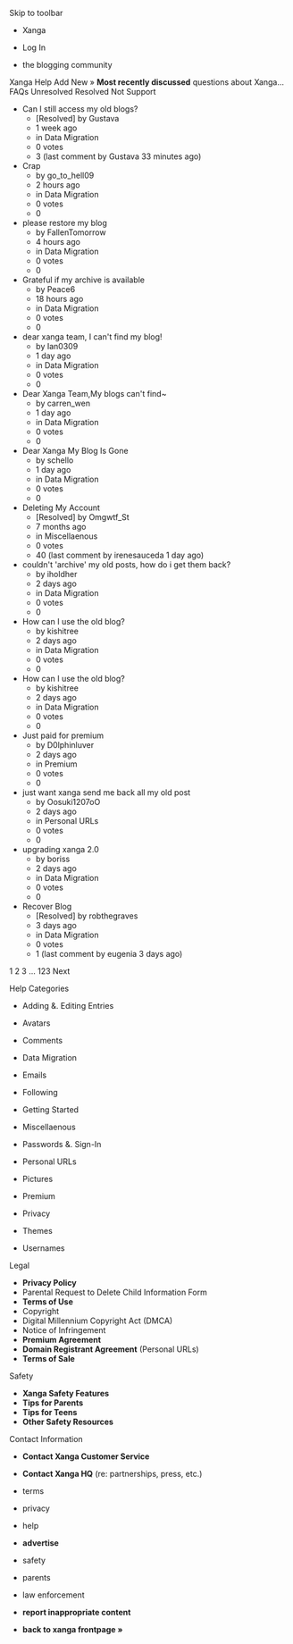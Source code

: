 Skip to toolbar

*   Xanga

*   Log In

*   the blogging community

Xanga Help Add New » **Most recently discussed** questions about Xanga… FAQs Unresolved Resolved Not Support

*   Can I still access my old blogs?
    *   \[Resolved\] by Gustava
    *   1 week ago
    *   in Data Migration
    *   0 votes
    *   3 (last comment by Gustava 33 minutes ago)
*   Crap
    *   by go\_to\_hell09
    *   2 hours ago
    *   in Data Migration
    *   0 votes
    *   0
*   please restore my blog
    *   by FallenTomorrow
    *   4 hours ago
    *   in Data Migration
    *   0 votes
    *   0
*   Grateful if my archive is available
    *   by Peace6
    *   18 hours ago
    *   in Data Migration
    *   0 votes
    *   0
*   dear xanga team, I can't find my blog!
    *   by Ian0309
    *   1 day ago
    *   in Data Migration
    *   0 votes
    *   0
*   Dear Xanga Team,My blogs can't find~
    *   by carren\_wen
    *   1 day ago
    *   in Data Migration
    *   0 votes
    *   0
*   Dear Xanga My Blog Is Gone
    *   by schello
    *   1 day ago
    *   in Data Migration
    *   0 votes
    *   0
*   Deleting My Account
    *   \[Resolved\] by Omgwtf\_St
    *   7 months ago
    *   in Miscellaenous
    *   0 votes
    *   40 (last comment by irenesauceda 1 day ago)
*   couldn't 'archive' my old posts, how do i get them back?
    *   by iholdher
    *   2 days ago
    *   in Data Migration
    *   0 votes
    *   0
*   How can I use the old blog?
    *   by kishitree
    *   2 days ago
    *   in Data Migration
    *   0 votes
    *   0
*   How can I use the old blog?
    *   by kishitree
    *   2 days ago
    *   in Data Migration
    *   0 votes
    *   0
*   Just paid for premium
    *   by D0lphinluver
    *   2 days ago
    *   in Premium
    *   0 votes
    *   0
*   just want xanga send me back all my old post
    *   by Oosuki1207oO
    *   2 days ago
    *   in Personal URLs
    *   0 votes
    *   0
*   upgrading xanga 2.0
    *   by boriss
    *   2 days ago
    *   in Data Migration
    *   0 votes
    *   0
*   Recover Blog
    *   \[Resolved\] by robthegraves
    *   3 days ago
    *   in Data Migration
    *   0 votes
    *   1 (last comment by eugenia 3 days ago)

1 2 3 ... 123 Next

Help Categories

*   Adding &. Editing Entries
*   Avatars
*   Comments
*   Data Migration
*   Emails
*   Following
*   Getting Started
*   Miscellaenous

*   Passwords &. Sign-In
*   Personal URLs
*   Pictures
*   Premium
*   Privacy
*   Themes
*   Usernames

Legal

*   **Privacy Policy**
*   Parental Request to Delete Child Information Form
*   **Terms of Use**
*   Copyright
*   Digital Millennium Copyright Act (DMCA)
*   Notice of Infringement
*   **Premium Agreement**
*   **Domain Registrant Agreement** (Personal URLs)
*   **Terms of Sale**

Safety

*   **Xanga Safety Features**
*   **Tips for Parents**
*   **Tips for Teens**
*   **Other Safety Resources**

Contact Information

*   **Contact Xanga Customer Service**
*   **Contact Xanga HQ** (re: partnerships, press, etc.)

*   terms
*   privacy
*   help
*   **advertise**

*   safety
*   parents
*   law enforcement
*   **report inappropriate content**

*   **back to xanga frontpage »**
